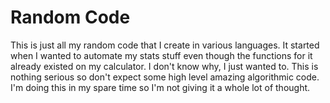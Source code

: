 # Random Code
This is just all my random code that I create in various languages. It started when I wanted to automate my stats stuff even though the functions for it already existed on my calculator. I don't know why, I just wanted to. This is nothing serious so don't expect some high level amazing algorithmic code. I'm doing this in my spare time so I'm not giving it a whole lot of thought.
